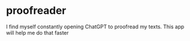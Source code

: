 # proofreader

I find myself constantly opening ChatGPT to proofread my texts. This app will help me do that faster